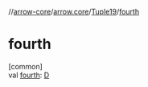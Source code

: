 //[arrow-core](../../../index.md)/[arrow.core](../index.md)/[Tuple19](index.md)/[fourth](fourth.md)

# fourth

[common]\
val [fourth](fourth.md): [D](index.md)
